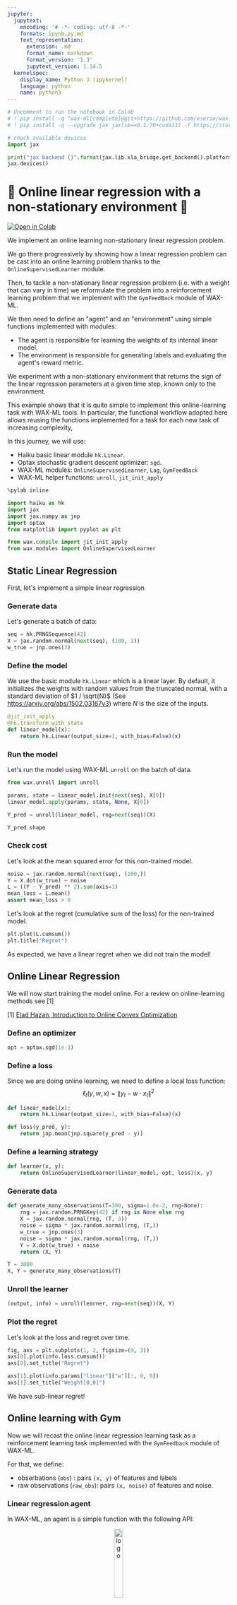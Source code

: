 ```yaml
---
jupyter:
  jupytext:
    encoding: '# -*- coding: utf-8 -*-'
    formats: ipynb,py,md
    text_representation:
      extension: .md
      format_name: markdown
      format_version: '1.3'
      jupytext_version: 1.14.5
  kernelspec:
    display_name: Python 3 (ipykernel)
    language: python
    name: python3
---
```


```python
# Uncomment to run the notebook in Colab
# ! pip install -q "wax-ml[complete]@git+https://github.com/eserie/wax-ml.git"
# ! pip install -q --upgrade jax jaxlib==0.1.70+cuda111 -f https://storage.googleapis.com/jax-releases/jax_releases.html
```

```python
# check available devices
import jax
```

```python
print("jax backend {}".format(jax.lib.xla_bridge.get_backend().platform))
jax.devices()
```

# 🦎 Online linear regression with a non-stationary environment 🦎

[![Open in Colab](https://colab.research.google.com/assets/colab-badge.svg)](https://colab.research.google.com/github/eserie/wax-ml/blob/main/docs/notebooks/06_Online_Linear_Regression.ipynb)

<!-- #region -->
We implement an online learning non-stationary linear regression problem.

We go there progressively by showing how a linear regression problem can be cast
into an online learning problem thanks to the `OnlineSupervisedLearner` module.

Then, to tackle a non-stationary linear regression problem (i.e. with a weight that can vary in time)
we reformulate the problem into a reinforcement learning problem that we implement with the `GymFeedBack` module of WAX-ML.

We then need to define an "agent" and an "environment" using simple functions implemented with modules:
- The agent is responsible for learning the weights of its internal linear model.
- The environment is responsible for generating labels and evaluating the agent's reward metric.

We experiment with a non-stationary environment that returns the sign of the linear regression parameters at a given time step,
known only to the environment.

This example shows that it is quite simple to implement this online-learning task with WAX-ML tools.
In particular, the functional workflow adopted here allows reusing the functions implemented for a
task for each new task of increasing complexity,


In this journey, we will use:
- Haiku basic linear module `hk.Linear`.
- Optax stochastic gradient descent optimizer: `sgd`.
- WAX-ML modules: `OnlineSupervisedLearner`, `Lag`, `GymFeedBack`
- WAX-ML helper functions: `unroll`, `jit_init_apply`
<!-- #endregion -->

```python
%pylab inline
```

```python
import haiku as hk
import jax
import jax.numpy as jnp
import optax
from matplotlib import pyplot as plt
```

```python
from wax.compile import jit_init_apply
from wax.modules import OnlineSupervisedLearner
```

## Static Linear Regression


First, let's implement a simple linear regression


### Generate data


Let's generate a batch of data:

```python
seq = hk.PRNGSequence(42)
X = jax.random.normal(next(seq), (100, 3))
w_true = jnp.ones(3)
```

### Define the model


We use the basic module `hk.Linear` which is a linear layer.
By default, it initializes the weights with random values from the truncated normal,
with a standard deviation of $1 / \sqrt{N}$ (See https://arxiv.org/abs/1502.03167v3)
where $N$ is the size of the inputs.


```python
@jit_init_apply
@hk.transform_with_state
def linear_model(x):
    return hk.Linear(output_size=1, with_bias=False)(x)
```

### Run the model


Let's run the model using WAX-ML `unroll` on the batch of data.

```python
from wax.unroll import unroll
```

```python
params, state = linear_model.init(next(seq), X[0])
linear_model.apply(params, state, None, X[0])
```

```python
Y_pred = unroll(linear_model, rng=next(seq))(X)
```

```python
Y_pred.shape
```


### Check cost


Let's look at the mean squared error for this non-trained model.

```python
noise = jax.random.normal(next(seq), (100,))
Y = X.dot(w_true) + noise
L = ((Y - Y_pred) ** 2).sum(axis=1)
mean_loss = L.mean()
assert mean_loss > 0
```


Let's look at the regret (cumulative sum of the loss) for the non-trained model.

```python
plt.plot(L.cumsum())
plt.title("Regret")
```

As expected, we have a linear regret when we did not train the model!


## Online Linear Regression


<!-- #region -->
We will now start training the model online.
For a review on online-learning methods see [1]


[1] [Elad Hazan, Introduction to Online Convex Optimization](https://arxiv.org/abs/1909.05207)
<!-- #endregion -->

### Define an optimizer

```python
opt = optax.sgd(1e-3)
```


### Define a loss


Since we are doing online learning, we need to define a local loss function:
$$
\ell_t(y, w, x) = \lVert y_t -  w \cdot x_t \rVert^2
$$


```python
def linear_model(x):
    return hk.Linear(output_size=1, with_bias=False)(x)
```

```python
def loss(y_pred, y):
    return jnp.mean(jnp.square(y_pred - y))
```


### Define a learning strategy


```python
def learner(x, y):
    return OnlineSupervisedLearner(linear_model, opt, loss)(x, y)
```


### Generate data


```python
def generate_many_observations(T=300, sigma=1.0e-2, rng=None):
    rng = jax.random.PRNGKey(42) if rng is None else rng
    X = jax.random.normal(rng, (T, 3))
    noise = sigma * jax.random.normal(rng, (T,))
    w_true = jnp.ones(3)
    noise = sigma * jax.random.normal(rng, (T,))
    Y = X.dot(w_true) + noise
    return (X, Y)
```

```python
T = 3000
X, Y = generate_many_observations(T)
```

### Unroll the learner

```python
(output, info) = unroll(learner, rng=next(seq))(X, Y)
```

### Plot the regret


Let's look at the loss and regret over time.

```python
fig, axs = plt.subplots(1, 2, figsize=(9, 3))
axs[0].plot(info.loss.cumsum())
axs[0].set_title("Regret")

axs[1].plot(info.params["linear"]["w"][:, 0, 0])
axs[1].set_title("Weight[0,0]")
```

We have sub-linear regret!


##  Online learning with Gym

Now we will recast the online linear regression learning task as a reinforcement learning task
implemented with the `GymFeedback` module of WAX-ML.

For that, we define:
- obserbations (`obs`) : pairs  `(x, y)` of features and labels
- raw observations (`raw_obs`): pairs `(x, noise)`  of features and noise.


### Linear regression agent


In WAX-ML, an agent is a simple function with the following API:
<div align="center">
<img src="../tikz/agent.png" alt="logo" width="20%"></img>
</div>


Let's define a simple linear regression agent with the elements we have defined so far.


```python
def linear_regression_agent(obs):
    x, y = obs

    def model(x):
        return hk.Linear(output_size=1, with_bias=False)(x)

    opt = optax.sgd(1e-3)

    def loss(y_pred, y):
        return jnp.mean(jnp.square(y_pred - y))

    return OnlineSupervisedLearner(model, opt, loss)(x, y)
```

### Linear regression environment


In WAX-ML, an environment is a simple function with the following API:
<div align="center">
<img src="../tikz/env.png" alt="logo" width="20%"></img>
</div>

<!-- #region -->
Let's now define a linear regression environment that, for the moment,
have static weights.

It is responsible for generating the real labels and evaluating the agent's reward.


For the evaluation of the reward, we need the `Lag` module to evaluate the action of
the agent with the labels generated in the previous time step.
<!-- #endregion -->

```python
from wax.modules import Lag
```

```python
def stationary_linear_regression_env(action, raw_obs):
    # Only the environment now the true value of the parameters
    w_true = -jnp.ones(3)

    # The environment has its proper loss definition
    def loss(y_pred, y):
        return jnp.mean(jnp.square(y_pred - y))

    # raw observation contains features and generative noise
    x, noise = raw_obs

    # generate targets
    y = x @ w_true + noise
    obs = (x, y)

    y_previous = Lag(1)(y)
    # evaluate the prediction made by the agent
    y_pred = action
    reward = loss(y_pred, y_previous)

    return reward, obs, {}
```


### Generate raw observation

Let's define a function that generate the raw observation:


```python
def generate_many_raw_observations(T=300, sigma=1.0e-2, rng=None):
    rng = jax.random.PRNGKey(42) if rng is None else rng
    X = jax.random.normal(rng, (T, 3))
    noise = sigma * jax.random.normal(rng, (T,))
    return (X, noise)
```

### Implement Feedback


We are now ready to set things up with the `GymFeedback` module implemented in WAX-ML.

It implements the following feedback loop:
<div align="center">
<img src="../tikz/gymfeedback.png" alt="logo" width="50%"></img>
</div>


Equivalently, it can be described with the pair of `init` and `apply` functions:
<div align="center">
<img src="../tikz/gymfeedback_init_apply.png" alt="logo" width="100%"></img>
</div>

```python
from wax.modules import GymFeedback
```

```python
def gym_fun(raw_obs):
    return GymFeedback(
        linear_regression_agent, stationary_linear_regression_env, return_action=True
    )(raw_obs)
```

And now we can unroll it on a sequence of raw observations!

```python
seq = hk.PRNGSequence(42)
T = 3000
raw_observations = generate_many_raw_observations(T)
rng = next(seq)
(gym_output, gym_info) = unroll(gym_fun, rng=rng, skip_first=True)(raw_observations)
```

<!-- #region -->
Let's visualize the outputs.


We now use `pd.Series` to represent the reward sequence since its first value is Nan due to the use of the lag operator.
<!-- #endregion -->

```python
import pandas as pd
```

```python
fig, axs = plt.subplots(1, 2, figsize=(9, 3))
pd.Series(gym_output.reward).cumsum().plot(ax=axs[0], title="Regret")
axs[1].plot(info.params["linear"]["w"][:, 0, 0])
axs[1].set_title("Weight[0,0]")
```

## Non-stationary environment


Now, let's implement a non-stationary environment.

We implement it so that the sign of the weight is reversed after 2000$ steps.


```python
class NonStationaryEnvironment(hk.Module):
    def __call__(self, action, raw_obs):
        step = hk.get_state("step", [], init=lambda *_: 0)

        # Only the environment now the true value of the parameters
        # at step 2000 we flip the sign of the true parameters !
        w_true = hk.cond(
            step < 2000,
            step,
            lambda step: -jnp.ones(3),
            step,
            lambda step: jnp.ones(3),
        )

        # The environment has its proper loss definition
        def loss(y_pred, y):
            return jnp.mean(jnp.square(y_pred - y))

        # raw observation contains features and generative noise
        x, noise = raw_obs

        # generate targets
        y = x @ w_true + noise
        obs = (x, y)

        # evaluate the prediction made by the agent
        y_previous = Lag(1)(y)
        y_pred = action
        reward = loss(y_pred, y_previous)

        step += 1
        hk.set_state("step", step)

        return reward, obs, {}
```


Now let's run a gym simulation to see how the agent adapt to the
change of environment.


```python
def gym_fun(raw_obs):
    return GymFeedback(
        linear_regression_agent, NonStationaryEnvironment(), return_action=True
    )(raw_obs)
```

```python
T = 6000
raw_observations = generate_many_raw_observations(T)
rng = jax.random.PRNGKey(42)
(gym_output, gym_info) = unroll(gym_fun, rng=rng, skip_first=True)(
    raw_observations,
)
```

```python
import pandas as pd
```

```python
fig, axs = plt.subplots(1, 2, figsize=(9, 3))
pd.Series(gym_output.reward).cumsum().plot(ax=axs[0], title="Regret")
axs[1].plot(gym_info.agent.params["linear"]["w"][:, 0, 0])
axs[1].set_title("Weight[0,0]")
# plt.savefig("../_static/online_linear_regression_regret.png")
```

It adapts!

The regret first converges, then jumps on step 2000 and finally readjusts to the new regime.

We see that the weights converge to the correct values in both regimes.
